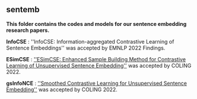 ## sentemb

**This folder contains the codes and models for our sentence embedding research papers.**

**InfoCSE** :  ''InfoCSE: Information-aggregated Contrastive Learning of Sentence Embeddings'' was accepted by EMNLP 2022 Findings.

**ESimCSE** :  [''ESimCSE: Enhanced Sample Building Method for Contrastive Learning of Unsupervised Sentence Embedding''](https://arxiv.org/abs/2109.04380) was accepted by COLING 2022.

**gsInfoNCE** :  [''Smoothed Contrastive Learning for Unsupervised Sentence Embedding''](https://arxiv.org/abs/2109.04321) was accepted by COLING 2022.